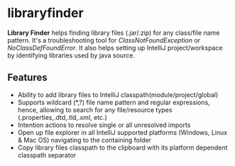 libraryfinder
=============

**Library Finder** helps finding library files (.jar/.zip) for any class/file name pattern. 
It's a troubleshooting tool for *ClassNotFoundException* or *NoClassDefFoundError*. 
It also helps setting up IntelliJ project/workspace by identifying libraries used by java source.

Features
--------

* Ability to add library files to IntelliJ classpath(module/project/global)
* Supports wildcard (*,?) file name pattern and regular expressions, hence, allowing to search for any file/resource types (.properties,.dtd,.tld,.xml, etc.)
* Intention actions to resolve single or all unresolved imports
* Open up file explorer in all IntelliJ supported platforms (Windows, Linux & Mac OS) navigating to the containing folder
* Copy library files classpath to the clipboard with its platform dependent classpath separator
